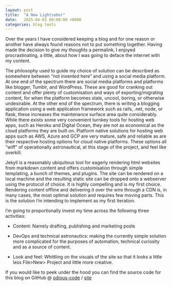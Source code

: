 ```yaml
---
layout: post
title:  "A New Lightsaber"
date:   2025-04-01 00:00:00 +0000
categories: blog tools
---
```


Over the years I have considered keeping a blog and for one reason or another have always found reasons not to put something together. Having made the decision to give my thoughts a permalink, I enjoyed procrastinating, a little, about how I was going to deface the internet with my content. 

The philosophy used to guide my choice of solution can be described as somewhere between “not invented here” and using a social media platform. At one end of the spectrum there are social media platforms and platforms like blogger, Tumblr, and WordPress. These are good for cranking out content and offer plenty of customisation and ways of exporting/migrating content, for when the platform becomes stale, uncool, boring, or otherwise undesirable. At the other end of the spectrum, there is writing a blogging application using a web application framework such as rails, .net, node, or flask, these increases the maintenance surface area quite considerably. While there exists some very convenient turnkey tools for hosting web apps, such as Heroku and Digital Ocean, they are not as economical as the cloud platforms they are built on. Platform native solutions for hosting web apps such as AWS, Azure and GCP are very mature, safe and reliable as are their respective hosting options for cloud native platforms. These options all “wiff” of operationally astronautical, at this stage of the project, and feel like overkill.  

Jekyll is a reasonably ubiquitous tool for eagerly rendering html websites from markdown content and offers customisation through simple templating, a bunch of themes, and plugins. The site can be rendered on a local machine and the resulting static site can be dropped onto a webserver using the protocol of choice. It is highly compelling and is my first choice. Rendering content offline and delivering it over the wire through a CDN is, in many cases, the most optimal solution and requires few moving parts. This is the solution I’m intending to implement as my first iteration.  

I’m going to proportionally invest my time across the following three activities:  

- Content: Namely drafting, publishing and marketing posts 

- DevOps and technical astronautics:  making the currently simple solution more complicated for the purposes of automation, technical curiosity and as a source of content. 

- Look and feel: Whittling on the visuals of the site so that it looks a little less File>New> Project and little more creative. 


If you would like to peek under the hood you can find the source code for this blog on GitHub @
[odious-code][this-org] /
[site](https://github.com/odious-code/site)


[this-org]: https://github.com/odious-code